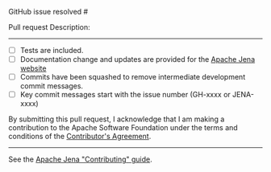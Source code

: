 GitHub issue resolved #

Pull request Description:



----

 - [ ] Tests are included.
 - [ ] Documentation change and updates are provided for the [Apache Jena website](https://github.com/apache/jena-site/)
 - [ ] Commits have been squashed to remove intermediate development commit messages.
 - [ ] Key commit messages start with the issue number (GH-xxxx or JENA-xxxx)

By submitting this pull request, I acknowledge that I am making a contribution to the Apache Software Foundation under the terms and conditions of the [Contributor's Agreement](https://www.apache.org/licenses/contributor-agreements.html).

----

See the [Apache Jena "Contributing" guide](https://github.com/apache/jena/blob/main/CONTRIBUTING.md).
